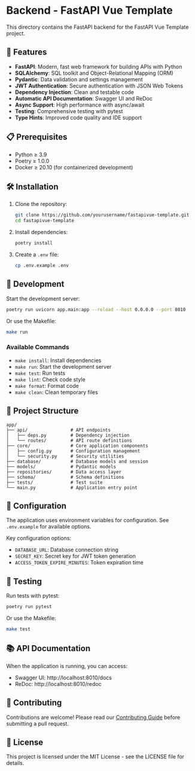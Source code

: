 # Backend - FastAPI Vue Template

This directory contains the FastAPI backend for the FastAPI Vue Template project.

## 🚀 Features

- **FastAPI**: Modern, fast web framework for building APIs with Python
- **SQLAlchemy**: SQL toolkit and Object-Relational Mapping (ORM)
- **Pydantic**: Data validation and settings management
- **JWT Authentication**: Secure authentication with JSON Web Tokens
- **Dependency Injection**: Clean and testable code
- **Automatic API Documentation**: Swagger UI and ReDoc
- **Async Support**: High performance with async/await
- **Testing**: Comprehensive testing with pytest
- **Type Hints**: Improved code quality and IDE support

## 📋 Prerequisites

- Python ≥ 3.9
- Poetry ≥ 1.0.0
- Docker ≥ 20.10 (for containerized development)

## 🛠️ Installation

1. Clone the repository:
   ```bash
   git clone https://github.com/yourusername/fastapivue-template.git
   cd fastapivue-template
   ```

2. Install dependencies:
   ```bash
   poetry install
   ```

3. Create a `.env` file:
   ```bash
   cp .env.example .env
   ```

## 🚀 Development

Start the development server:
```bash
poetry run uvicorn app.main:app --reload --host 0.0.0.0 --port 8010
```

Or use the Makefile:
```bash
make run
```

### Available Commands

- `make install`: Install dependencies
- `make run`: Start the development server
- `make test`: Run tests
- `make lint`: Check code style
- `make format`: Format code
- `make clean`: Clean temporary files

## 📁 Project Structure

```
app/
├── api/                # API endpoints
│   ├── deps.py         # Dependency injection
│   └── routes/         # API route definitions
├── core/               # Core application components
│   ├── config.py       # Configuration management
│   └── security.py     # Security utilities
├── database/           # Database models and session
├── models/             # Pydantic models
├── repositories/       # Data access layer
├── schema/             # Schema definitions
├── tests/              # Test suite
└── main.py             # Application entry point
```

## 🔧 Configuration

The application uses environment variables for configuration. See `.env.example` for available options.

Key configuration options:
- `DATABASE_URL`: Database connection string
- `SECRET_KEY`: Secret key for JWT token generation
- `ACCESS_TOKEN_EXPIRE_MINUTES`: Token expiration time

## 🧪 Testing

Run tests with pytest:
```bash
poetry run pytest
```

Or use the Makefile:
```bash
make test
```

## 📚 API Documentation

When the application is running, you can access:
- Swagger UI: http://localhost:8010/docs
- ReDoc: http://localhost:8010/redoc

## 🤝 Contributing

Contributions are welcome! Please read our [Contributing Guide](../CONTRIBUTING.md) before submitting a pull request.

## 📝 License

This project is licensed under the MIT License - see the LICENSE file for details.
